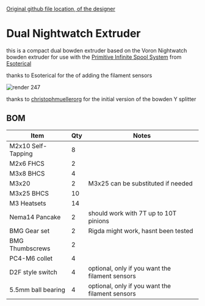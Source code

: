 [Original github file location, of the designer](https://github.com/hartk1213/MISC/tree/main/Voron%20Mods/Extruders/Dual_Nightwatch)

# Dual Nightwatch Extruder
this is a compact dual bowden extruder based on the Voron Nightwatch bowden extruder for use with the [Primitive Infinite Spool System](https://github.com/Esoterical/PrinterMods/tree/main/Primitive%20Infinite%20Spool%20System) from [Esoterical](https://github.com/Esoterical)  

thanks to Esoterical for the of adding the filament sensors 

![render 247](https://github.com/hartk1213/MISC/assets/12398294/33acddf1-a63d-4b17-86d9-efe2ee43f75c)

thanks to [christophmuellerorg](https://github.com/christophmuellerorg)
for the initial version of the bowden Y splitter 

## BOM
Item | Qty | Notes
--- | --- | ---
M2x10 Self-Tapping | 8
M2x6 FHCS | 2
M3x8 BHCS | 4
M3x20 | 2 | M3x25 can be substituted if needed 
M3x25 BHCS | 10
M3 Heatsets | 14
Nema14 Pancake | 2 | should work with 7T up to 10T pinions
BMG Gear set | 2 | Rigda might work, hasnt been tested 
BMG Thumbscrews | 2 |
PC4-M6 collet | 4 |
D2F style switch | 4 | optional, only if you want the filament sensors 
5.5mm ball bearing | 4 | optional, only if you want the filament sensors 
